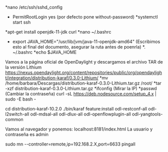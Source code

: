*nano /etc/ssh/sshd_config
*  PermitRootLogin yes (por defecto pone without-password)
*systemctl start ssh

*apt-get install openjdk-11-jdk curl
*nano ~/.bashrc 
*  export JAVA_HOME="/usr/lib/jvm/java-11-openjdk-amd64" (Escribimos esto al final del documento, asegurar la ruta antes de poenrla)
*. ~/.bashrc 
*echo $JAVA_HOME 

Vamos a la página oficial de OpenDaylight y descargamos el archivo TAR de la versión Lithium
https://nexus.opendaylight.org/content/repositories/public/org/opendaylight/integration/distribution-karaf/0.3.0-Lithium/
*mv /home/barbara/Descargas/distribution-karaf-0.3.0-Lithium.tar.gz /root/
*tar -xzf distribution-karaf-0.3.0-Lithium.tar.gz
*ifconfig (Mirar la IP)
*passwd (Cambiar la contraseña)
curl -sL https://deb.nodesource.com/setup_4.x | sudo -E bash -

cd distribution-karaf-10.2.0
./bin/karaf
feature:install odl-restconf-all odl-l2switch-all odl-mdsal-all odl-dlux-all odl-openflowplugin-all odl-yangtools-common

Vamos al navegador y ponemos: localhost:8181/index.html
La usuario y contraseña es admin

sudo mn --controller=remote,ip=192.168.2.X,port=6633
pingall

